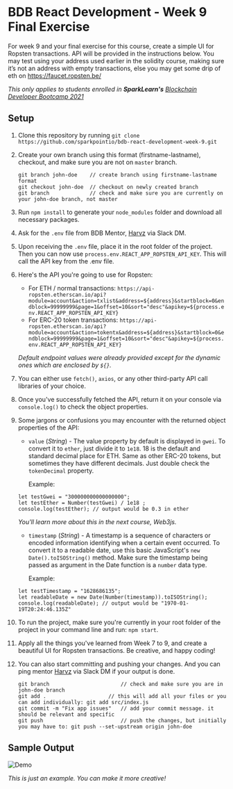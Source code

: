 # BDB React Development - Week 9 Final Exercise

For week 9 and your final exercise for this course, create a simple UI for Ropsten transactions. API will be provided in the instructions below. You may test using your address used earlier in the solidity course, making sure it’s not an address with empty transactions, else you may get some drip of eth on https://faucet.ropsten.be/

_This only applies to students enrolled in **SparkLearn's** [Blockchain Developer Bootcamp 2021](https://sparkpoint.io/bootcamp)_

## Setup
1. Clone this repository by running `git clone https://github.com/sparkpointio/bdb-react-development-week-9.git`
2. Create your own branch using this format (firstname-lastname), checkout, and make sure you are not on `master` branch.
	```
	git branch john-doe    // create branch using firstname-lastname format
	git checkout john-doe  // checkout on newly created branch
	git branch             // check and make sure you are currently on your john-doe branch, not master
	```
3. Run `npm install` to generate your `node_modules` folder and download all necessary packages.
4. Ask for the `.env` file from BDB Mentor,  [Harvz](https://github.com/harveyjavier) via Slack DM.
5. Upon receiving the `.env` file, place it in the root folder of the project. Then you can now use `process.env.REACT_APP_ROPSTEN_API_KEY`. This will call the API key from the .env file.
6. Here's the API you're going to use for Ropsten:
	- For ETH / normal transactions: `https://api-ropsten.etherscan.io/api?module=account&action=txlist&address=${address}&startblock=0&endblock=99999999&page=1&offset=10&sort="desc"&apikey=${process.env.REACT_APP_ROPSTEN_API_KEY}`
	- For ERC-20 token transactions: `https://api-ropsten.etherscan.io/api?module=account&action=tokentx&address=${address}&startblock=0&endblock=99999999&page=1&offset=10&sort="desc"&apikey=${process.env.REACT_APP_ROPSTEN_API_KEY}`

	_Default endpoint values were already provided except for the dynamic ones which are enclosed by `${}`._
7. You can either use `fetch()`, `axios`, or any other third-party API call libraries of your choice.
8. Once you've successfully fetched the API, return it on your console via `console.log()` to check the object properties.
9. Some jargons or confusions you may encounter with the returned object properties of the API:
	- `value` (_String_) - The value property by default is displayed in `gwei`. To convert it to `ether`, just divide it to `1e18`. 18 is the default and standard decimal place for ETH. Same as other ERC-20 tokens, but sometimes they have different decimals. Just double check the `tokenDecimal` property.

		Example:
	```
	let testGwei = "300000000000000000";
	let testEther = Number(testGwei) / 1e18 ;
	console.log(testEther); // output would be 0.3 in ether
	```
	_You'll learn more about this in the next course, Web3js._
	- `timestamp` (_String_) - A timestamp is a sequence of characters or encoded information identifying when a certain event occurred. To convert it to a readable date, use this basic JavaScript's `new Date().toISOString()` method. Make sure the timestamp being passed as argument in the Date function is a `number` data type.

		Example:
	```	
	let testTimestamp = "1628686135";
	let readableDate = new Date(Number(timestamp)).toISOString();
	console.log(readableDate); // output would be "1970-01-19T20:24:46.135Z"
	```
10. To run the project, make sure you're currently in your root folder of the project in your command line and run: `npm start`.
11. Apply all the things you've learned from Week 7 to 9, and create a beautiful UI for Ropsten transactions. Be creative, and happy coding!
12. You can also start committing and pushing your changes. And you can ping mentor [Harvz](https://github.com/harveyjavier) via Slack DM if your output is done.
	```
	git branch                       // check and make sure you are in john-doe branch
	git add .    		         // this will add all your files or you can add individually: git add src/index.js
	git commit -m "Fix app issues"   // add your commit message. it should be relevant and specific
	git push                         // push the changes, but initially you may have to: git push --set-upstream origin john-doe
	```

## Sample Output

![Demo](https://github.com/sparkpointio/bdb-react-development-week-9/blob/master/src/sample-output.gif)

_This is just an example. You can make it more creative!_